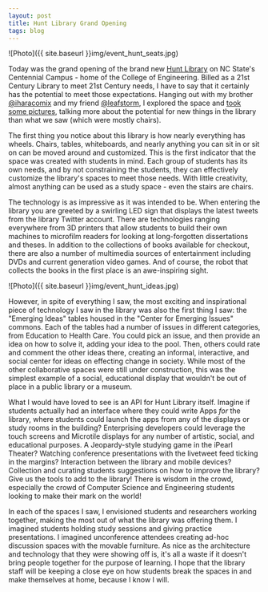 ```yaml
---
layout: post
title: Hunt Library Grand Opening
tags: blog
---
```


![Photo]({{ site.baseurl }}img/event_hunt_seats.jpg)

Today was the grand opening of the brand new <a href="http://www.lib.ncsu.edu/huntlibrary">Hunt Library</a> on NC State's Centennial Campus - home of the College of Engineering. Billed as a 21st Century Library to meet 21st Century needs, I have to say that it certainly has the potential to meet those expectations. Hanging out with my brother <a href="http://twitter.com/iharacomix">@iharacomix</a> and my friend <a href="http://twitter.com/leafstorm">@leafstorm</a>, I explored the space and <a href="https://secure.flickr.com/photos/91613542@N05/sets/72157632413405447/">took some pictures</a>, talking more about the potential for new things in the library than what we saw (which were mostly chairs).

The first thing you notice about this library is how nearly everything has wheels. Chairs, tables, whiteboards, and nearly anything you can sit in or sit on can be moved around and customized. This is the first indicator that the space was created with students in mind. Each group of students has its own needs, and by not constraining the students, they can effectively customize the library's spaces to meet those needs. With little creativity, almost anything can be used as a study space - even the stairs are chairs.

The technology is as impressive as it was intended to be. When entering the library you are greeted by a swirling LED sign that displays the latest tweets from the library Twitter account. There are technologies ranging everywhere from 3D printers that allow students to build their own machines to microfilm readers for looking at long-forgotten dissertations and theses. In addition to the collections of books available for checkout, there are also a number of multimedia sources of entertainment including DVDs and current generation video games. And of course, the robot that collects the books in the first place is an awe-inspiring sight.

![Photo]({{ site.baseurl }}img/event_hunt_ideas.jpg)

However, in spite of everything I saw, the most exciting and inspirational piece of technology I saw in the library was also the first thing I saw: the "Emerging Ideas" tables housed in the "Center for Emerging Issues" commons. Each of the tables had a number of issues in different categories, from Education to Health Care. You could pick an issue, and then provide an idea on how to solve it, adding your idea to the pool. Then, others could rate and comment the other ideas there, creating an informal, interactive, and social center for ideas on effecting change in society. While most of the other collaborative spaces were still under construction, this was the simplest example of a social, educational display that wouldn't be out of place in a public library or a museum.

What I would have loved to see is an API for Hunt Library itself. Imagine if students actually had an interface where they could write Apps <em>for</em> the library, where students could launch the apps from any of the displays or study rooms in the building? Enterprising developers could leverage the touch screens and Microtile displays for any number of artistic, social, and educational purposes. A Jeopardy-style studying game in the iPearl Theater? Watching conference presentations with the livetweet feed ticking in the margins? Interaction between the library and mobile devices? Collection and curating students suggestions on how to improve the library? Give us the tools to add to the library! There is wisdom in the crowd, especially the crowd of Computer Science and Engineering students looking to make their mark on the world!

In each of the spaces I saw, I envisioned students and researchers working together, making the most out of what the library was offering them. I imagined students holding study sessions and giving practice presentations. I imagined unconference attendees creating ad-hoc discussion spaces with the movable furniture. As nice as the architecture and technology that they were showing off is, it's all a waste if it doesn't bring people together for the purpose of learning. I hope that the library staff will be keeping a close eye on how students break the spaces in and make themselves at home, because I know I will.
